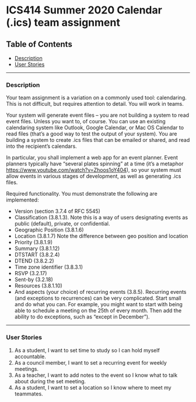 # ICS414 Summer 2020 Calendar (.ics) team assignment

## Table of Contents
- [Description](Description)
- [User Stories](User-Stories)

---

### Description

Your team assignment is a variation on a commonly used tool: calendaring. This is not difficult, but requires attention to detail. You will work in teams.

Your system will generate event files – you are not building a system to read
event files. Unless you want to, of course. You can use an existing calendaring
system like Outlook, Google Calendar, or Mac OS Calendar to read files (that’s a good
way to test the output of your system). You are building a system to create .ics files
that can be emailed or shared, and read into the recipient’s calendars.

In particular, you shall implement a web app for an event planner. Event planners
typically have “several plates spinning” at a time (it’s a metaphor
https://www.youtube.com/watch?v=Zhoos1oY404), so your system must allow
events in various stages of development, as well as generating .ics files.

Required functionality. You must demonstrate the following are implemented:
- Version (section 3.7.4 of RFC 5545) 
- Classification (3.8.1.3). Note this is a way of users designating events as public (default), private, or confidential.
- Geographic Position (3.8.1.6)
- Location (3.8.1.7) Note the difference between geo position and location
- Priority (3.8.1.9)
- Summary (3.8.1.12) 
- DTSTART (3.8.2.4) 
- DTEND (3.8.2.2) 
- Time zone identifier (3.8.3.1)
- RSVP (3.2.17)
- Sent-by (3.2.18)
- Resources (3.8.1.10)
- And aspects (your choice) of recurring events (3.8.5). Recurring events (and exceptions to recurrences) can be very complicated. Start small and do what you can. For example, you might want to start with being able to schedule a meeting on the 25th of every month. Then add the ability to do exceptions, such as “except in December”).

---

### User Stories

1. As a student, I want to set time to study so I can hold myself accountable.
2. As a council member, I want to set a recurring event for weekly meetings.
3. As a teacher, I want to add notes to the event so I know what to talk about during the set meeting.
4. As a student, I want to set a location so I know where to meet my teammates. 

